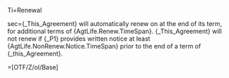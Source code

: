 Ti=Renewal

sec={_This_Agreement} will automatically renew on at the end of its term, for additional terms of {AgtLife.Renew.TimeSpan}.   {_This_Agreement} will not renew if {_P1} provides written notice at least {AgtLife.NonRenew.Notice.TimeSpan} prior to the end of a term of {_this_Agreement}.

=[OTF/Z/ol/Base]
